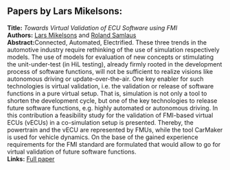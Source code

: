 <h2>Papers by Lars Mikelsons:</h2>
<p>
<b>Title:</b> <i> Towards Virtual Validation of ECU Software using FMI </i> <br />
<b>Authors:</b> <a href="../authors/author_181.html">Lars Mikelsons</a> and <a href="../authors/author_234.html">Roland Samlaus</a><br />
<b>Abstract:</b>Connected, Automated, Electrified. These three trends in the automotive industry require rethinking of the use of simulation respectively models. The use of models for evaluation of new concepts or stimulating the unit-under-test (in HiL testing), already firmly rooted in the development process of software functions, will not be sufficient to realize visions like autonomous driving or update-over-the-air. One key enabler for such technologies is virtual validation, i.e. the validation or release of software functions in a pure virtual setup. That is, simulation is not only a tool to shorten the development cycle, but one of the key technologies to release future software functions, e.g. highly automated or autonomous driving. 
In this contribution a feasibility study for the validation of FMI-based virtual ECUs (vECUs) in a co-simulation setup is presented. Thereby, the powertrain and the vECU are represented by FMUs, while the tool CarMaker is used for vehicle dynamics. On the base of the gained experience requirements for the FMI standard are formulated that would allow to go for virtual validation of future software functions.<br />
<b>Links:</b> <a href="../submissions/ecp17132307_MikelsonsSamlaus.pdf">Full paper</a></p>
